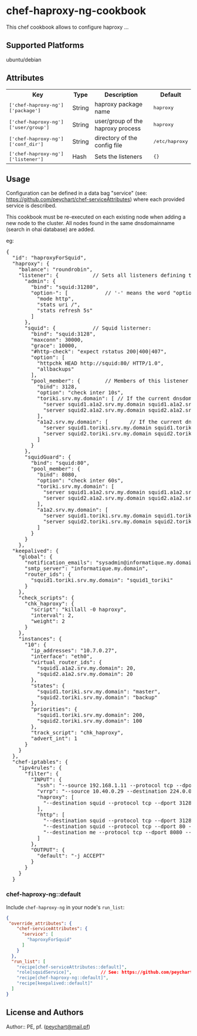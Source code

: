 # chef-haproxy-ng-cookbook

 This chef cookbook allows to configure haproxy ...

## Supported Platforms

 ubuntu/debian

## Attributes

<table>
  <tr>
    <th>Key</th>
    <th>Type</th>
    <th>Description</th>
    <th>Default</th>
  </tr>
  <tr>
    <td><tt>['chef-haproxy-ng']['package']</tt></td>
    <td>String</td>
    <td>haproxy package name</td>
    <td><tt>haproxy</tt></td>
  </tr>
  <tr>
    <td><tt>['chef-haproxy-ng']['user/group']</tt></td>
    <td>String</td>
    <td>user/group of the haproxy process</td>
    <td><tt>haproxy</tt></td>
  </tr>
  <tr>
    <td><tt>['chef-haproxy-ng']['conf_dir']</tt></td>
    <td>String</td>
    <td>directory of the config file</td>
    <td><tt>/etc/haproxy</tt></td>
  </tr>
  <tr>
    <td><tt>['chef-haproxy-ng']['listener']</tt></td>
    <td>Hash</td>
    <td>Sets the listeners</td>
    <td><tt>{}</tt></td>
  </tr>
</table>

## Usage

 Configuration can be defined in a data bag "service" (see: https://github.com/peychart/chef-serviceAttributes) where each provided service is described.

 This cookbook must be re-executed on each existing node when adding a new node to the cluster. All nodes found in the same dnsdomainname (search in ohai database) are added.

eg:
<pre>
{
  "id": "haproxyForSquid",
  "haproxy": {
    "balance": "roundrobin",
    "listener": {			// Sets all listeners defining this cluster...
      "admin": {
        "bind": "squid:31280",
        "option-": [			// '-' means the word "option" will not appear in the conf for those options...
          "mode http",
          "stats uri /",
          "stats refresh 5s"
        ]
      },
      "squid": {			// Squid listerner:
        "bind": "squid:3128",
        "maxconn": 30000,
        "grace": 10000,
        "#http-check": "expect rstatus 200|400|407",
        "option": [
          "httpchk HEAD http://squid:80/ HTTP/1.0",
          "allbackups"
        ],
        "pool_member": {		// Members of this listener (all the nodes with this same definition 'squid' found in the ohai database will be added).
          "bind": 3128,
          "option": "check inter 10s",
          "toriki.srv.my.domain": [	// If the current dnsdomainname is "toriki.srv.my.domain": add this list of foreign members...
            "server squid1.a1a2.srv.my.domain squid1.a1a2.srv.my.domain:3128 check inter 10s backup",
            "server squid2.a1a2.srv.my.domain squid2.a1a2.srv.my.domain:3128 check inter 10s backup"
          ],
          "a1a2.srv.my.domain": [		// If the current dnsdomainname is "a1a2.srv.my.domain": add this list of foreign members...
            "server squid1.toriki.srv.my.domain squid1.toriki.srv.my.domain:3128 check inter 10s backup",
            "server squid2.toriki.srv.my.domain squid2.toriki.srv.my.domain:3128 check inter 10s backup"
          ]
        }
      },
      "squidGuard": {
        "bind": "squid:80",
        "pool_member": {
          "bind": 8080,
          "option": "check inter 60s",
          "toriki.srv.my.domain": [
            "server squid1.a1a2.srv.my.domain squid1.a1a2.srv.my.domain:8080 check inter 10s backup",
            "server squid2.a1a2.srv.my.domain squid2.a1a2.srv.my.domain:8080 check inter 10s backup"
          ],
          "a1a2.srv.my.domain": [
            "server squid1.toriki.srv.my.domain squid1.toriki.srv.my.domain:8080 check inter 10s backup",
            "server squid2.toriki.srv.my.domain squid2.toriki.srv.my.domain:8080 check inter 10s backup"
          ]
        }
      }
    },
  "keepalived": {
    "global": {
      "notification_emails": "sysadmin@informatique.my.domain",
      "smtp_server": "informatique.my.domain",
      "router_ids": {
        "squid1.toriki.srv.my.domain": "squid1_toriki"
      }
    },
    "check_scripts": {
      "chk_haproxy": {
        "script": "killall -0 haproxy",
        "interval": 2,
        "weight": 2
      }
    },
    "instances": {
      "10": {
        "ip_addresses": "10.7.0.27",
        "interface": "eth0",
        "virtual_router_ids": {
          "squid1.a1a2.srv.my.domain": 20,
          "squid2.a1a2.srv.my.domain": 20
        },
        "states": {
          "squid1.toriki.srv.my.domain": "master",
          "squid2.toriki.srv.my.domain": "backup"
        },
        "priorities": {
          "squid1.toriki.srv.my.domain": 200,
          "squid2.toriki.srv.my.domain": 100
        },
        "track_script": "chk_haproxy",
        "advert_int": 1
      }
    }
  },
  "chef-iptables": {
    "ipv4rules": {
      "filter": {
        "INPUT": {
          "ssh": "--source 192.168.1.11 --protocol tcp --dport 22 --match state --state NEW --jump ACCEPT",
          "vrrp": "--source 10.40.0.29 --destination 224.0.0.18 --jump ACCEPT",
          "haproxy": [
            "--destination squid --protocol tcp --dport 3128 --match state --state NEW --jump ACCEPT"
          ],
          "http": [
            "--destination squid --protocol tcp --dport 31280 --match state --state NEW --jump ACCEPT",
            "--destination squid --protocol tcp --dport 80 --match state --state NEW --jump ACCEPT",
            "--destination me --protocol tcp --dport 8080 --match state --state NEW --jump ACCEPT"
          ]
        },
        "OUTPUT": {
          "default": "-j ACCEPT"
        }
      }
    }
  }
</pre>

### chef-haproxy-ng::default

Include `chef-haproxy-ng` in your node's `run_list`:

```json
{
 "override_attributes": {
    "chef-serviceAttributes": {
      "service": [
        "haproxyForSquid"
      ]
    }
  },
  "run_list": [
    "recipe[chef-serviceAttributes::default]",
    "role[squidService]",			// See: https://github.com/peychart/chef-squid
    "recipe[chef-haproxy-ng::default]",
    "recipe[keepalived::default]"
  ]
}
```

## License and Authors

Author:: PE, pf. (<peychart@mail.pf>)
